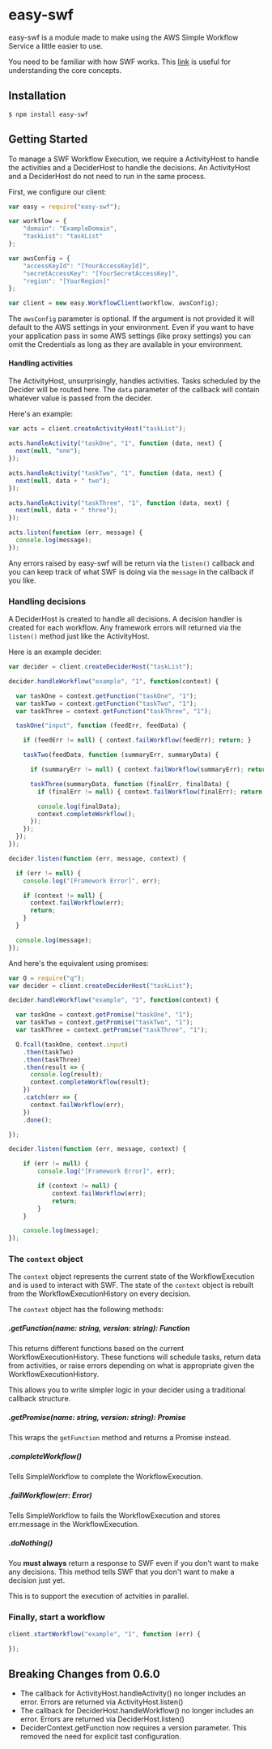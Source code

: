
# easy-swf

easy-swf is a module made to make using the AWS Simple Workflow Service a little easier to use.

You need to be familiar with how SWF works. This [link](http://docs.aws.amazon.com/amazonswf/latest/developerguide/swf-dg-basic.html) is useful for understanding the core concepts.

## Installation

```
$ npm install easy-swf
```

## Getting Started
To manage a SWF Workflow Execution, we require a ActivityHost to handle the activities and a DeciderHost to handle the decisions. An ActivityHost and a DeciderHost do not need to run in the same process.

First, we configure our client:

```js
var easy = require("easy-swf");

var workflow = {
	"domain": "ExampleDomain",
	"taskList": "taskList"
};

var awsConfig = {
	"accessKeyId": "[YourAccessKeyId]",
	"secretAccessKey": "[YourSecretAccessKey]",
	"region": "[YourRegion]"
};

var client = new easy.WorkflowClient(workflow, awsConfig);

```
The ```awsConfig``` parameter is optional. If the argument is not provided it will default to the AWS settings in your environment. Even if you want to have your application pass in some AWS settings (like proxy settings) you can omit the Credentials as long as they are available in your environment.

#### Handling activities
The ActivityHost, unsurprisingly, handles activities. Tasks scheduled by the Decider will be routed here. The ```data``` parameter of the callback will contain whatever value is passed from the decider.

Here's an example:
```js
var acts = client.createActivityHost("taskList");

acts.handleActivity("taskOne", "1", function (data, next) {
  next(null, "one");
});

acts.handleActivity("taskTwo", "1", function (data, next) {
  next(null, data + " two");
});

acts.handleActivity("taskThree", "1", function (data, next) {
  next(null, data + " three");
});

acts.listen(function (err, message) {
  console.log(message);
});

```
Any errors raised by easy-swf will be return via the ```listen()``` callback and you can keep track of what SWF is doing via the ```message``` in the callback if you like.

### Handling decisions

A DeciderHost is created to handle all decisions. A decision handler is created for each workflow. Any framework errors will returned via the ```listen()``` method just like the ActivityHost.

Here is an example decider:
```js
var decider = client.createDeciderHost("taskList");

decider.handleWorkflow("example", "1", function(context) {

  var taskOne = context.getFunction("taskOne", "1");
  var taskTwo = context.getFunction("taskTwo", "1");
  var taskThree = context.getFunction("taskThree", "1");

  taskOne("input", function (feedErr, feedData) {

    if (feedErr != null) { context.failWorkflow(feedErr); return; }

    taskTwo(feedData, function (summaryErr, summaryData) {

      if (summaryErr != null) { context.failWorkflow(summaryErr); return; }

      taskThree(summaryData, function (finalErr, finalData) {
        if (finalErr != null) { context.failWorkflow(finalErr); return; }

        console.log(finalData);
        context.completeWorkflow();
      });
    });
  });
});

decider.listen(function (err, message, context) {

  if (err != null) {
    console.log("[Framework Error]", err);

    if (context != null) {
      context.failWorkflow(err);
      return;
    }
  }

  console.log(message);
});

```
And here's the equivalent using promises:
```js
var Q = require("q");
var decider = client.createDeciderHost("taskList");

decider.handleWorkflow("example", "1", function(context) {

  var taskOne = context.getPromise("taskOne", "1");
  var taskTwo = context.getPromise("taskTwo", "1");
  var taskThree = context.getPromise("taskThree", "1");

  Q.fcall(taskOne, context.input)
    .then(taskTwo)
    .then(taskThree)
    .then(result => {
	  console.log(result);
	  context.completeWorkflow(result);
    })
    .catch(err => {
      context.failWorkflow(err);
    })
    .done();

});

decider.listen(function (err, message, context) {

	if (err != null) {
		console.log("[Framework Error]", err);

		if (context != null) {
			context.failWorkflow(err);
			return;
		}
	}

	console.log(message);
});

```

### The ```context``` object

The ```context``` object represents the current state of the WorkflowExecution and is used to interact with SWF. The state of the ```context``` object is rebuilt from the WorkflowExecutionHistory on every decision.

The ```context``` object has the following methods:

##### .getFunction(name: string, version: string): Function
This returns different functions based on the  current WorkflowExecutionHistory. These functions will schedule tasks, return data from activities, or raise errors depending on what is appropriate given the WorkflowExecutionHistory.

This allows you to write simpler logic in your decider using a traditional callback structure.
##### .getPromise(name: string, version: string): Promise
This wraps the ```getFunction``` method and returns a Promise instead.
##### .completeWorkflow()
Tells SimpleWorkflow to complete the WorkflowExecution.
##### .failWorkflow(err: Error)
Tells SimpleWorkflow to fails the WorkflowExecution and stores err.message in the WorkflowExecution.
##### .doNothing()
You **must always** return a response to SWF even if you don't want to make any decisions. This method tells SWF that you don't want to make a decision just yet.

This is to support the execution of actvities in parallel.

### Finally, start a workflow
```js
client.startWorkflow("example", "1", function (err) {

});

```
## Breaking Changes from 0.6.0

- The callback for ActivityHost.handleActivity() no longer includes an error. Errors are returned via ActivityHost.listen()
- The callback for DeciderHost.handleWorkflow() no longer includes an error. Errors are returned via DeciderHost.listen()
- DeciderContext.getFunction now requires a version parameter. This removed the need for explicit tast configuration.
